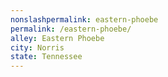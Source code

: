 ```yaml
---
﻿nonslashpermalink: eastern-phoebe
permalink: /eastern-phoebe/
alley: Eastern Phoebe
city: Norris
state: Tennessee
---
```

